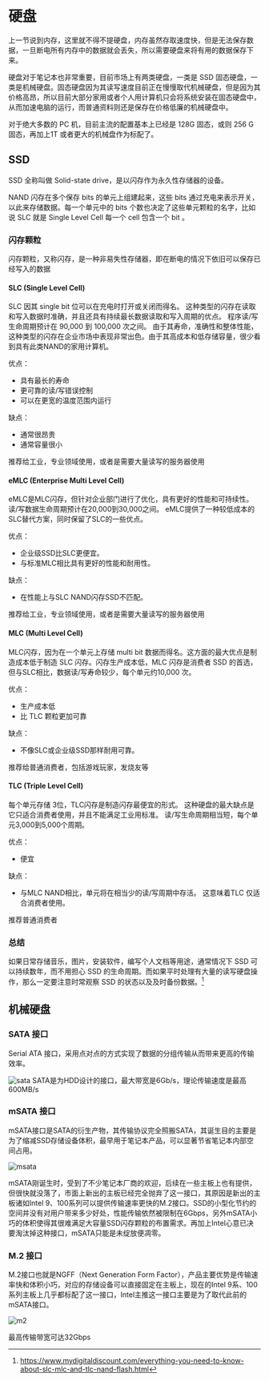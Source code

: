 # 硬盘
上一节说到内存，这里就不得不提硬盘，内存虽然存取速度快，但是无法保存数据，一旦断电所有内存中的数据就会丢失，所以需要硬盘来将有用的数据保存下来。

硬盘对于笔记本也非常重要，目前市场上有两类硬盘，一类是 SSD 固态硬盘，一类是机械硬盘。固态硬盘因为其读写速度目前正在慢慢取代机械硬盘，但是因为其价格高昂，所以目前大部分家用或者个人用计算机只会将系统安装在固态硬盘中，从而加速电脑的运行，而普通资料则还是保存在价格低廉的机械硬盘中。

对于绝大多数的 PC 机，目前主流的配置基本上已经是 128G 固态，或则 256 G 固态，再加上1T 或者更大的机械盘作为标配了。

## SSD
SSD 全称叫做 Solid-state drive，是以闪存作为永久性存储器的设备。

NAND 闪存在多个保存 bits 的单元上组建起来，这些 bits 通过充电来表示开关，以此来存储数据。每一个单元中的 bits 个数也决定了这些单元颗粒的名字，比如说 SLC 就是 Single Level Cell 每一个 cell 包含一个 bit 。

### 闪存颗粒
闪存颗粒，又称闪存，是一种非易失性存储器，即在断电的情况下依旧可以保存已经写入的数据

#### SLC (Single Level Cell)

SLC 因其 single bit 位可以在充电时打开或关闭而得名。 这种类型的闪存在读取和写入数据时准确，并且还具有持续最长数据读取和写入周期的优点。 程序读/写生命周期预计在 90,000 到 100,000 次之间。 由于其寿命，准确性和整体性能，这种类型的闪存在企业市场中表现非常出色。由于其高成本和低存储容量，很少看到具有此类NAND的家用计算机。

优点：

- 具有最长的寿命
- 更可靠的读/写错误控制
- 可以在更宽的温度范围内运行

缺点：

- 通常很昂贵
- 通常容量很小

推荐给工业，专业领域使用，或者是需要大量读写的服务器使用

#### eMLC (Enterprise Multi Level Cell)
eMLC是MLC闪存，但针对企业部门进行了优化，具有更好的性能和可持续性。 读/写数据生命周期预计在20,000到30,000之间。 eMLC提供了一种较低成本的SLC替代方案，同时保留了SLC的一些优点。

优点：

- 企业级SSD比SLC更便宜。
- 与标准MLC相比具有更好的性能和耐用性。

缺点：

- 在性能上与SLC NAND闪存SSD不匹配。

推荐给工业，专业领域使用，或者是需要大量读写的服务器使用

#### MLC (Multi Level Cell)
MLC闪存，因为在一个单元上存储 multi bit 数据而得名。这方面的最大优点是制造成本低于制造 SLC 闪存。闪存生产成本低，MLC 闪存是消费者 SSD 的首选，但与SLC相比，数据读/写寿命较少，每个单元约10,000 次。

优点：

- 生产成本低
- 比 TLC 颗粒更加可靠

缺点：

- 不像SLC或企业级SSD那样耐用可靠。

推荐给普通消费者，包括游戏玩家，发烧友等

#### TLC (Triple Level Cell)

每个单元存储 3位，TLC闪存是制造闪存最便宜的形式。 这种硬盘的最大缺点是它只适合消费者使用，并且不能满足工业用标准。 读/写生命周期相当短，每个单元3,000到5,000个周期。

优点：

- 便宜

缺点：

- 与MLC NAND相比，单元将在相当少的读/写周期中存活。 这意味着TLC 仅适合消费者使用。

推荐普通消费者

### 总结
如果日常存储音乐，图片，安装软件，编写个人文档等用途，通常情况下 SSD 可以持续数年，而不用担心 SSD 的生命周期。而如果平时处理有大量的读写硬盘操作，那么一定要注意时常观察 SSD 的状态以及及时备份数据。[^1]



## 机械硬盘

### SATA 接口
Serial ATA 接口，采用点对点的方式实现了数据的分组传输从而带来更高的传输效率。

![sata](../imgs/sata.jpg)
SATA是为HDD设计的接口，最大带宽是6Gb/s，理论传输速度是最高600MB/s

### mSATA 接口
mSATA接口是SATA的衍生产物，其传输协议完全照搬SATA，其诞生目的主要是为了缩减SSD存储设备体积，最早用于笔记本产品，可以显著节省笔记本内部空间占用。

![msata](../imgs/msata.jpeg)

mSATA刚诞生时，受到了不少笔记本厂商的欢迎，后续在一些主板上也有提供，但很快就没落了，市面上新出的主板已经完全抛弃了这一接口，其原因是新出的主板诸如Intel 9、100系列可以提供传输速率更快的M.2接口。SSD的小型化节约的空间并没有对用户带来多少好处，性能传输依然被限制在6Gbps，另外mSATA小巧的体积使得其很难满足大容量SSD闪存颗粒的布置需求。再加上Intel心意已决要淘汰掉这种接口，mSATA只能是未绽放便凋零。

### M.2 接口
M.2接口也就是NGFF（Next Generation Form Factor），产品主要优势是传输速率快和体积小巧，对应的存储设备可以直接固定在主板上，现在的Intel 9系、100系列主板上几乎都标配了这一接口，Intel主推这一接口主要是为了取代此前的mSATA接口。

![m2](../imgs/m2.jpeg)

最高传输带宽可达32Gbps

[^1]: https://www.mydigitaldiscount.com/everything-you-need-to-know-about-slc-mlc-and-tlc-nand-flash.html